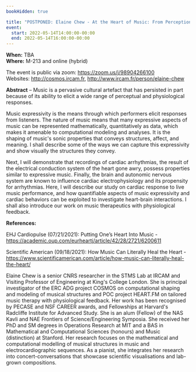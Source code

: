 ```yaml
---
bookHidden: true

title: "POSTPONED: Elaine Chew - At the Heart of Music: From Perception to Physiology Analytics"
event:
  start: 2022-05-14T14:00:00-00:00
  end: 2022-05-14T16:00:00-00:00
---
```


**When:** TBA   
**Where:** M-213 and online (hybrid)  

The event is public via zoom: https://zoom.us/j/98904266100  
Websites: http://cosmos.ircam.fr, http://www.ircam.fr/person/elaine-chew  


<!--more-->
**Abstract** – Music is a pervasive cultural artefact that has persisted in part because of its ability to elicit a wide range of perceptual and physiological responses.  

Music expressivity is the means through which performers elicit responses from listeners. The nature of music means that many expressive aspects of music can be represented mathematically, quantitatively as data, which makes it amenable to computational modeling and analyses. It is the shaping of music's sonic properties that conveys structures, affect, and meaning. I shall describe some of the ways we can capture this expressivity and show visually the structures they convey.  

Next, I will demonstrate that recordings of cardiac arrhythmias, the result of the electrical conduction system of the heart gone awry, possess properties similar to expressive music. Finally, the brain and autonomic nervous system are known to influence cardiac electrophysiology and its propensity for arrhythmias. Here, I will describe our study on cardiac response to live music performance, and how quantifiable aspects of music expressivity and cardiac behaviors can be exploited to investigate heart-brain interactions. I shall also introduce our work on music therapeutics with physiological feedback.

**References:** 

EHJ Cardiopulse (07/21/2021): Putting One’s Heart Into Music - https://academic.oup.com/eurheartj/article/42/28/2721/6200611  

Scientific American (09/18/2021): How Music Can Literally Heal the Heart - https://www.scientificamerican.com/article/how-music-can-literally-heal-the-heart/  

Elaine Chew is a senior CNRS researcher in the STMS Lab at IRCAM and Visiting Professor of Engineering at King's College London. She is principal investigator of the ERC ADG project COSMOS on computational shaping and modeling of musical structures and POC project HEART.FM on tailored music therapy with physiological feedback. Her work has been recognised by PECASE and NSF CAREER awards, and Fellowships at Harvard's Radcliffe Institute for Advanced Study. She is an alum (Fellow) of the NAS Kavli and NAE Frontiers of Science/Engineering Symposia. She received her PhD and SM degrees in Operations Research at MIT and a BAS in Mathematical and Computational Sciences (honours) and Music (distinction) at Stanford. Her research focuses on the mathematical and computational modelling of musical structures in music and electrocardiographic sequences. As a pianist, she integrates her research into concert-conversations that showcase scientific visualisations and lab-grown compositions.

